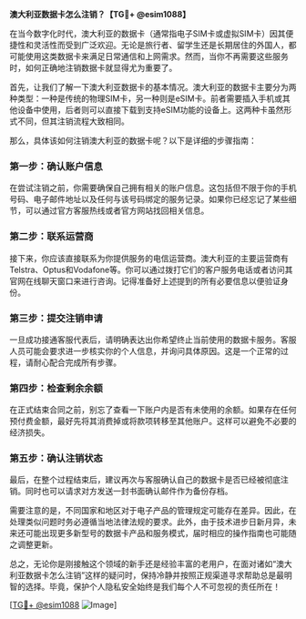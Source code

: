 **澳大利亚数据卡怎么注销？【TG💪+ @esim1088】**

在当今数字化时代，澳大利亚的数据卡（通常指电子SIM卡或虚拟SIM卡）因其便捷性和灵活性而受到广泛欢迎。无论是旅行者、留学生还是长期居住的外国人，都可能使用这类数据卡来满足日常通信和上网需求。然而，当你不再需要这些服务时，如何正确地注销数据卡就显得尤为重要了。

首先，让我们了解一下澳大利亚数据卡的基本情况。澳大利亚的数据卡主要分为两种类型：一种是传统的物理SIM卡，另一种则是eSIM卡。前者需要插入手机或其他设备中使用，后者则可以直接下载到支持eSIM功能的设备上。这两种卡虽然形式不同，但其注销流程大致相同。

那么，具体该如何注销澳大利亚的数据卡呢？以下是详细的步骤指南：

### 第一步：确认账户信息

在尝试注销之前，你需要确保自己拥有相关的账户信息。这包括但不限于你的手机号码、电子邮件地址以及任何与该号码绑定的服务记录。如果你已经忘记了某些细节，可以通过官方客服热线或者官方网站找回相关信息。

### 第二步：联系运营商

接下来，你应该直接联系为你提供服务的电信运营商。澳大利亚的主要运营商有Telstra、Optus和Vodafone等。你可以通过拨打它们的客户服务电话或者访问其官网在线聊天窗口来进行咨询。记得准备好上述提到的所有必要信息以便验证身份。

### 第三步：提交注销申请

一旦成功接通客服代表后，请明确表达出你希望终止当前使用的数据卡服务。客服人员可能会要求进一步核实你的个人信息，并询问具体原因。这是一个正常的过程，请耐心配合完成所有步骤。

### 第四步：检查剩余余额

在正式结束合同之前，别忘了查看一下账户内是否有未使用的余额。如果存在任何预付费金额，最好先将其消费掉或将款项转移至其他账户。这样可以避免不必要的经济损失。

### 第五步：确认注销状态

最后，在整个过程结束后，建议再次与客服确认自己的数据卡是否已经被彻底注销。同时也可以请求对方发送一封书面确认邮件作为备份存档。

需要注意的是，不同国家和地区对于电子产品的管理规定可能存在差异。因此，在处理类似问题时务必遵循当地法律法规的要求。此外，由于技术进步日新月异，未来还可能出现更多新型号的数据卡产品和服务模式，届时相应的操作指南也可能随之调整更新。

总之，无论你是刚接触这个领域的新手还是经验丰富的老用户，在面对诸如“澳大利亚数据卡怎么注销”这样的疑问时，保持冷静并按照正规渠道寻求帮助总是最明智的选择。毕竟，保护个人隐私安全始终是我们每个人不可忽视的责任所在！

[[TG💪+ @esim1088](https://t.me/s/esim1088) ![Image](https://i.postimg.cc/4NQfJmqS/Snipaste-2025-05-13-00-14-12.png)]